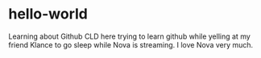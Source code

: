 # hello-world
Learning about Github
CLD here trying to learn github while yelling at my friend Klance to go sleep while Nova is streaming.
I love Nova very much.
